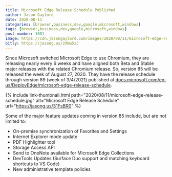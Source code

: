 ```yaml
---
title: Microsoft Edge Release Schedule Published
author: Jason Gaylord
date: 2020-08-11
categories: [browser,business,dev,google,microsoft,windows]
tags: [browser,business,dev,google,microsoft,windows]
post-number: 1001
image: https://cdn.jasongaylord.com/images/2020/08/11/microsoft-edge-release-schedule.jpg
bitly: https://jasong.us/2XNw5zJ
---
```


Since Microsoft switched Microsoft Edge to use Chromium, they are releasing nearly every 6 weeks and have aligned both Beta and Stable major releases with the related Chromium release. So, version 85 will be released the week of August 27, 2020. They have the release schedule through version 89 (week of 3/4/2021) published at [docs.microsoft.com/en-us/DeployEdge/microsoft-edge-release-schedule](https://jasong.us/31FsBR0). 

{% include link-thumbnail.html path="2020/08/11/microsoft-edge-release-schedule.jpg" alt="Microsoft Edge Release Schedule" url="https://jasong.us/31FsBR0" %}

Some of the major feature updates coming in version 85 include, but are not limited to:

* On-premise synchronization of Favorites and Settings
* Internet Explorer mode update
* PDF Highlighter tool
* Storage Access API
* Send to OneNote available for Microsoft Edge Collections
* DevTools Updates (Surface Duo support and matching keyboard shortcuts to VS Code)
* New administrative template policies

